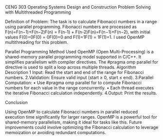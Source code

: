 CENG 303 Operating Systems Design and Construction 
Problem Solving with Multithreaded Programming

Definition of Problem:
The task is to calculate Fibonacci numbers in a range using parallel programming. Fibonacci numbers are processed as F(n)=F(n−1)+F(n−2)F(n) = F(n-1) + F(n-2)F(n)=F(n−1)+F(n−2), with initial values F(0)=0F(0) = 0F(0)=0 and F(1)=1F(1) = 1F(1)=1. 
I used OpenMP multithreading for this problem.

Parallel Programming Method Used
OpenMP (Open Multi-Processing) is a shared-memory parallel programming model supported in C/C++. It simplifies parallelism with compiler directives. The #pragma omp parallel for directive is used to split a loop across multiple threads.
Algorithm Description
1 Input: Read the start and end of the range for Fibonacci numbers.
2.Validation: Ensure valid input (start ≥ 0, start ≤ end).
3.Parallel Computation:
•	Use #pragma omp parallel for to compute Fibonacci numbers for each value in the range concurrently.
•	Each thread executes the iterative Fibonacci calculation independently.
4.Output: Print the results.

Conclusion

Using OpenMP to calculate Fibonacci numbers in parallel reduced execution time significantly for larger ranges. OpenMP is a powerful tool for shared-memory parallelism, making it ideal for tasks like this. Future improvements could involve optimizing the Fibonacci calculation to leverage memoization or avoiding redundant computations.

